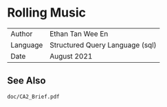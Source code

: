 # Rolling Music

|               |                                   |
|---------------|-----------------------------------|
|   Author      |   Ethan Tan Wee En                |
|   Language    |   Structured Query Language (sql) |
|   Date        |   August 2021                     |

## See Also

`doc/CA2_Brief.pdf`